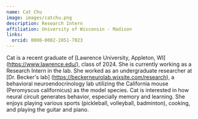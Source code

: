```yaml
---
name: Cat Chu
image: images/catchu.png
description: Research Intern
affiliation: University of Wisconsin - Madison
links:
  orcid: 0000-0002-2851-7023
--- 
```

Cat is a recent graduate of [Lawrence University, Appleton, WI] (https://www.lawrence.edu/), class of 2024. She is currently working as a Research Intern in the lab. She worked as an undergraduate researcher at [Dr. Becker's lab] (https://beckerneurolab.wixsite.com/research), a behavioral neuroendocrinology lab utilizing the California mouse (Peromyscus californicus) as the model species. Cat is interested in how neural circuit generates behavior, especially memory and learning. She enjoys playing various sports (pickleball, volleyball, badminton), cooking, and playing the guitar and piano.
